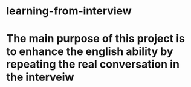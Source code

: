 # learning-from-interview
# The main purpose of this project is to enhance the english ability by repeating the real conversation in the interveiw
